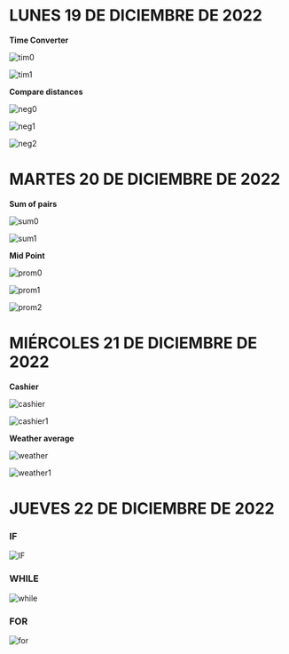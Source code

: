 # LUNES 19 DE DICIEMBRE DE 2022

**Time Converter**



![tim0](https://user-images.githubusercontent.com/78062925/208604608-c892d715-8b65-4c14-a71b-2880a2ae2b96.png)

![tim1](https://user-images.githubusercontent.com/78062925/208604613-cea37c3b-b4d9-4b6a-8432-a667f2cdb085.png)

**Compare distances**

![neg0](https://user-images.githubusercontent.com/78062925/208605732-d4a2d8d5-3567-4099-b547-652300c453e5.png)

![neg1](https://user-images.githubusercontent.com/78062925/208605735-25cdebcc-60ad-4de9-9b6f-8380669fafd1.png)

![neg2](https://user-images.githubusercontent.com/78062925/208605736-04f2d1bd-b42a-41b1-978c-3b1440468e16.png)


# MARTES 20 DE DICIEMBRE DE 2022

**Sum of pairs**

![sum0](https://user-images.githubusercontent.com/78062925/208825852-1d508c86-b3fe-454b-9c45-e5660ed6b4e2.png)

![sum1](https://user-images.githubusercontent.com/78062925/208825854-a449ea85-45cf-47c9-a763-13833ef114f2.png)

**Mid Point**


![prom0](https://user-images.githubusercontent.com/78062925/208827511-21f1ff14-64c7-4806-9547-95a9f7cd1145.png)

![prom1](https://user-images.githubusercontent.com/78062925/208827513-8269c06d-f056-412c-ab69-7d3f777ae767.png)

![prom2](https://user-images.githubusercontent.com/78062925/208827515-bf06b299-16bf-405d-9f02-5af7e9bc68a8.png)


# MIÉRCOLES 21 DE DICIEMBRE DE 2022

**Cashier**

![cashier](https://user-images.githubusercontent.com/78062925/210924168-eac9e551-1302-48a6-8fd7-82e53525c6a0.png)

![cashier1](https://user-images.githubusercontent.com/78062925/210924169-98a52cfa-c2e5-4a27-8703-d44736c65c5e.png)

**Weather average**


![weather](https://user-images.githubusercontent.com/78062925/210924716-17379130-9eaf-4e04-bcfa-88fdc8df6b91.png)

![weather1](https://user-images.githubusercontent.com/78062925/210924718-abb8d7d9-dc9e-4ae9-97d8-b783f8cc77c2.png)


# JUEVES 22 DE DICIEMBRE DE 2022

### IF
![IF](https://user-images.githubusercontent.com/78062925/210931186-4bfcfe60-6718-4da0-9370-50db18b803eb.png)

### WHILE
![while](https://user-images.githubusercontent.com/78062925/210931188-15e80846-780b-4876-a32b-2cbdd9c50cea.png)

### FOR
![for](https://user-images.githubusercontent.com/78062925/210931189-16acc49d-ca6d-4ab3-a697-720d1a4662db.png)



